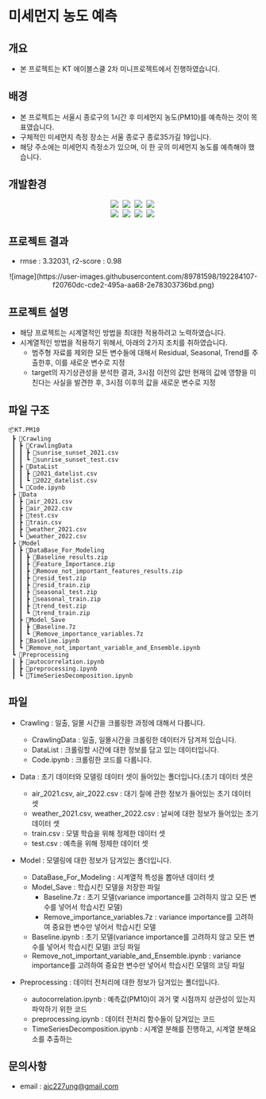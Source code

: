 # 미세먼지 농도 예측

## 개요
* 본 프로젝트는 KT 에이블스쿨 2차 미니프로젝트에서 진행하였습니다.

## 배경
* 본 프로젝트는 서울시 종로구의 1시간 후 미세먼지 농도(PM10)를 예측하는 것이 목표였습니다.
* 구체적인 미세먼지 측정 장소는 서울 종로구 종로35가길 19입니다.
* 해당 주소에는 미세먼지 측정소가 있으며, 이 한 곳의 미세먼지 농도를 예측해야 했습니다.

## 개발환경
<p align="center">
  <img src="https://img.shields.io/badge/pandas-150458?style=flat-square&logo=pandas&logoColor=white"/></a>&nbsp
  <img src="https://img.shields.io/badge/NumPy-013243?style=flat-square&logo=NumPy&logoColor=white"/></a>&nbsp
  <img src="https://img.shields.io/badge/scikit-learn-F7931E?style=flat-square&logo=scikit-learn&logoColor=white"/></a>&nbsp
  <img src="https://img.shields.io/badge/JSON-000000?style=flat-square&logo=JSON&logoColor=white"/></a>&nbsp
  <br>
    <img src="https://img.shields.io/badge/-statsmodels-blue"/></a>&nbsp
    <img src="https://img.shields.io/badge/%20-request-black"/></a>&nbsp
    <img src="https://img.shields.io/badge/-catboost-yellow"/></a>&nbsp
    <img src="https://img.shields.io/badge/-matplotlib-blue"/></a>&nbsp
</p>

## 프로젝트 결과
- rmse : 3.32031, r2-score : 0.98
<p align="center">
  ![image](https://user-images.githubusercontent.com/89781598/192284107-f20760dc-cde2-495a-aa68-2e78303736bd.png)
</p>

## 프로젝트 설명
- 해당 프로젝트는 시계열적인 방법을 최대한 적용하려고 노력하였습니다.
- 시계열적인 방법을 적용하기 위해서, 아래의 2가지 조치를 취하였습니다.
  - 범주형 자료를 제외한 모든 변수들에 대해서 Residual, Seasonal, Trend를 추출한후, 이를 새로운 변수로 지정
  - target의 자기상관성을 분석한 결과, 3시점 이전의 값만 현재의 값에 영향을 미친다는 사실을 발견한 후, 3시점 이후의 값을 새로운 변수로 지정

## 파일 구조
```
📦KT.PM10
 ┣ 📂Crawling
 ┃ ┣ 📂CrawlingData
 ┃ ┃ ┣ 📜sunrise_sunset_2021.csv
 ┃ ┃ ┗ 📜sunrise_sunset_test.csv
 ┃ ┣ 📂DataList
 ┃ ┃ ┣ 📜2021_datelist.csv
 ┃ ┃ ┗ 📜2022_datelist.csv
 ┃ ┗ 📜Code.ipynb
 ┣ 📂Data
 ┃ ┣ 📜air_2021.csv
 ┃ ┣ 📜air_2022.csv
 ┃ ┣ 📜test.csv
 ┃ ┣ 📜train.csv
 ┃ ┣ 📜weather_2021.csv
 ┃ ┗ 📜weather_2022.csv
 ┣ 📂Model
 ┃ ┣ 📂DataBase_For_Modeling
 ┃ ┃ ┣ 📜Baseline_results.zip
 ┃ ┃ ┣ 📜Feature_Importance.zip
 ┃ ┃ ┣ 📜Remove_not_important_features_results.zip
 ┃ ┃ ┣ 📜resid_test.zip
 ┃ ┃ ┣ 📜resid_train.zip
 ┃ ┃ ┣ 📜seasonal_test.zip
 ┃ ┃ ┣ 📜seasonal_train.zip
 ┃ ┃ ┣ 📜trend_test.zip
 ┃ ┃ ┗ 📜trend_train.zip
 ┃ ┣ 📂Model_Save
 ┃ ┃ ┣ 📜Baseline.7z
 ┃ ┃ ┗ 📜Remove_importance_variables.7z
 ┃ ┣ 📜Baseline.ipynb
 ┃ ┗ 📜Remove_not_important_variable_and_Ensemble.ipynb
 ┗ 📂Preprocessing
 ┃ ┣ 📜autocorrelation.ipynb
 ┃ ┣ 📜preprocessing.ipynb
 ┃ ┗ 📜TimeSeriesDecomposition.ipynb
```
## 파일 
- Crawling : 일출, 일몰 시간을 크롤링한 과정에 대해서 다룹니다.
    - CrawlingData : 일출, 일몰시간을 크롤링한 데이터가 담겨져 있습니다.
    - DataList : 크롤링할 시간에 대한 정보를 담고 있는 데이터입니다.
    - Code.ipynb : 크롤링한 코드를 다룹니다.
    
- Data : 초기 데이터와 모델링 데이터 셋이 들어있는 폴더입니다.(초기 데이터 셋은 
    - air_2021.csv, air_2022.csv : 대기 질에 관한 정보가 들어있는 초기 데이터 셋
    - weather_2021.csv, weather_2022.csv : 날씨에 대한 정보가 들어있는 초기 데이터 셋
    - train.csv : 모델 학습을 위해 정제한 데이터 셋
    - test.csv : 예측을 위해 정제한 데이터 셋
    
- Model : 모델링에 대한 정보가 담겨있는 폴더입니다.
    - DataBase_For_Modeling : 시계열적 특성을 뽑아낸 데이터 셋
    - Model_Save : 학습시킨 모델을 저장한 파일
      - Baseline.7z : 초기 모델(variance importance를 고려하지 않고 모든 변수를 넣어서 학습시킨 모델)
      - Remove_importance_variables.7z : variance importance를 고려하여 중요한 변수만 넣어서 학습시킨 모델
    - Baseline.ipynb : 초기 모델(variance importance를 고려하지 않고 모든 변수를 넣어서 학습시킨 모델) 코딩 파일
    - Remove_not_important_variable_and_Ensemble.ipynb : variance importance를 고려하여 중요한 변수만 넣어서 학습시킨 모델의 코딩 파일
 
- Preprocessing : 데이터 전처리에 대한 정보가 담겨있는 폴더입니다.
    - autocorrelation.ipynb : 예측값(PM10)이 과거 몇 시점까지 상관성이 있는지 파악하기 위한 코드
    - preprocessing.ipynb : 데이터 전처리 함수들이 담겨있는 코드
    - TimeSeriesDecomposition.ipynb : 시계열 분해를 진행하고, 시계열 분해요소를 추출하는 

## 문의사항
* email : ajc227ung@gmail.com

